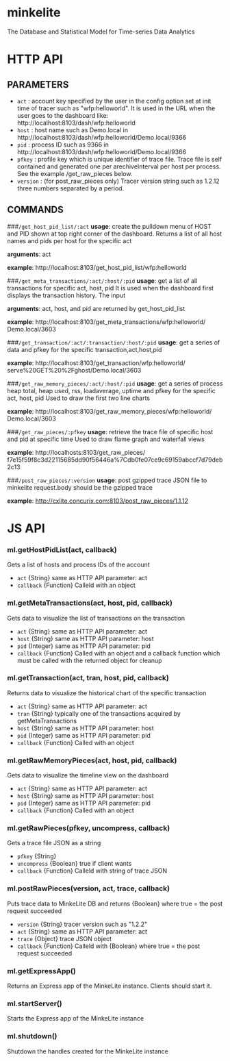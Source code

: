 # minkelite

The Database and Statistical Model for Time-series Data Analytics

# HTTP API

## PARAMETERS

- `act` : account key specified by the user in the config option set at init time of
tracer such as "wfp:helloworld".  It is used in the URL when the user goes to
the dashboard like: http://localhost:8103/dash/wfp:helloworld
- `host` : host name such as Demo.local in
http://localhost:8103/dash/wfp:helloworld/Demo.local/9366
- `pid` : process ID such as 9366 in
http://localhost:8103/dash/wfp:helloworld/Demo.local/9366
- `pfkey` : profile key which is unique identifier of trace file.  Trace file is
self contained and generated one per arechiveInterval per host per process.
See the example /get_raw_pieces below.
- `version` : (for post_raw_pieces only) Tracer version string such as 1.2.12 
three numbers separated by a period.

## COMMANDS
###`/get_host_pid_list/:act`
**usage**: create the pulldown menu of HOST and PID shown at top right corner of
	the dashboard.  Returns a list of all host names and pids per host for
	the specific act


**arguments**: act


**example**: http://localhost:8103/get_host_pid_list/wfp:helloworld

###`/get_meta_transactions/:act/:host/:pid`
**usage**: get a list of all transactions for specific act, host, pid  It is used
	when the dashboard first displays the transaction history.  The input


**arguments**: act, host, and pid are returned by get_host_pid_list


**example**: http://localhost:8103/get_meta_transactions/wfp:helloworld/
	Demo.local/3603

###`/get_transaction/:act/:transaction/:host/:pid`
**usage**: get a series of data and pfkey for the specific transaction,act,host,pid


**example**: http://localhost:8103/get_transaction/wfp:helloworld/
	serve%20GET%20%2Fghost/Demo.local/3603

###`/get_raw_memory_pieces/:act/:host/:pid`
**usage**: get a series of process heap total, heap used, rss, loadaverage, uptime
	and pfkey for the specific act, host, pid  Used to draw the first two line
	charts


**example**: http://localhost:8103/get_raw_memory_pieces/wfp:helloworld/
	Demo.local/3603

###`/get_raw_pieces/:pfkey`
**usage**: retrieve the trace file of specific host and pid at specific time  Used
	to draw flame graph and waterfall views


**example**: http://localhosts:8103/get_raw_pieces/
	f7e15f59f8c3d22115685dd90f56446a%7Cdb0fe07ce9c69159abccf7d79deb2c13

###`/post_raw_pieces/:version`
**usage**: post gzipped trace JSON file to minkelite request.body should be the
	gzipped trace


**example**: http://cxlite.concurix.com:8103/post_raw_pieces/1.1.12


# JS API
### ml.getHostPidList(act, callback)
Gets a list of hosts and process IDs of the account
- `act` {String} same as HTTP API parameter: act
- `callback` {Function} Calleld with an object

### ml.getMetaTransactions(act, host, pid, callback)
Gets data to visualize the list of transactions on the transaction
- `act` {String} same as HTTP API parameter: act
- `host` {String} same as HTTP API parameter: host
- `pid` {Integer} same as HTTP API parameter: pid
- `callback` {Function} Called with an object and a callback function which must
	be called with the returned object for cleanup

### ml.getTransaction(act, tran, host, pid, callback)
Returns data to visualize the historical chart of the specific
	transaction
- `act` {String} same as HTTP API parameter: act
- `tran` {String} typically one of the transactions acquired by getMetaTransactions
- `host` {String} same as HTTP API parameter: host
- `pid` {Integer} same as HTTP API parameter: pid
- `callback` {Function} Called with an object

### ml.getRawMemoryPieces(act, host, pid, callback)
Gets data to visualize the timeline view on the dashboard
- `act` {String} same as HTTP API parameter: act
- `host` {String} same as HTTP API parameter: host
- `pid` {Integer} same as HTTP API parameter: pid
- `callback` {Function} Called with an object

### ml.getRawPieces(pfkey, uncompress, callback)
Gets a trace file JSON as a string
- `pfkey` {String}
- `uncompress` {Boolean} true if client wants
- `callback` {Function} Calleld with string of trace JSON

### ml.postRawPieces(version, act, trace, callback)
Puts trace data to MinkeLite DB and returns {Boolean} where true = the post request succeeded
- `version` {String} tracer version such as "1.2.2"
- `act` {String} same as HTTP API parameter: act
- `trace` {Object} trace JSON object
- `callback` {Function} Calleld with {Boolean} where true = the post request succeeded

### ml.getExpressApp()
Returns an Express app of the MinkeLite instance.  Clients should start it.

### ml.startServer()
Starts the Express app of the MinkeLite instance

### ml.shutdown()
Shutdown the handles created for the MinkeLite instance
